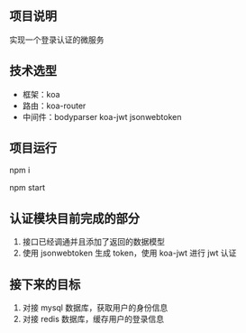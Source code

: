 ## 项目说明

实现一个登录认证的微服务

## 技术选型

- 框架：koa
- 路由：koa-router
- 中间件：bodyparser koa-jwt jsonwebtoken

## 项目运行

npm i

npm start

## 认证模块目前完成的部分

1. 接口已经调通并且添加了返回的数据模型
2. 使用 jsonwebtoken 生成 token，使用 koa-jwt 进行 jwt 认证

## 接下来的目标

1. 对接 mysql 数据库，获取用户的身份信息
2. 对接 redis 数据库，缓存用户的登录信息
